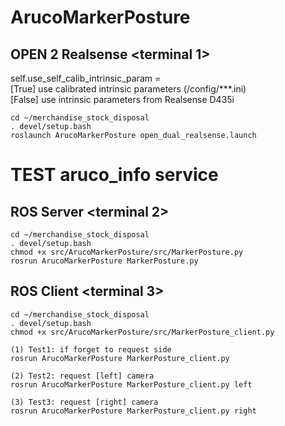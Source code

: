 # ArucoMarkerPosture

## OPEN 2 Realsense <terminal 1>
self.use_self_calib_intrinsic_param =  
[True] use calibrated intrinsic parameters (/config/***.ini)  
[False] use intrinsic parameters from Realsense D435i  

```
cd ~/merchandise_stock_disposal
. devel/setup.bash
roslaunch ArucoMarkerPosture open_dual_realsense.launch
```

# TEST aruco_info service
## ROS Server <terminal 2> 
```
cd ~/merchandise_stock_disposal
. devel/setup.bash
chmod +x src/ArucoMarkerPosture/src/MarkerPosture.py
rosrun ArucoMarkerPosture MarkerPosture.py
```

## ROS Client <terminal 3> 
```
cd ~/merchandise_stock_disposal
. devel/setup.bash
chmod +x src/ArucoMarkerPosture/src/MarkerPosture_client.py

(1) Test1: if forget to request side
rosrun ArucoMarkerPosture MarkerPosture_client.py

(2) Test2: request [left] camera
rosrun ArucoMarkerPosture MarkerPosture_client.py left

(3) Test3: request [right] camera
rosrun ArucoMarkerPosture MarkerPosture_client.py right
```